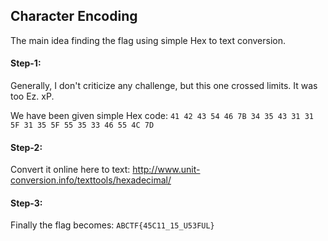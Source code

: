 ## Character Encoding
The main idea finding the flag using simple Hex to text conversion.

#### Step-1:
Generally, I don't criticize any challenge, but this one crossed limits. It was too Ez. xP.

We have been given simple Hex code: `41 42 43 54 46 7B 34 35 43 31 31 5F 31 35 5F 55 35 33 46 55 4C 7D`

#### Step-2:
Convert it online here to text:
http://www.unit-conversion.info/texttools/hexadecimal/

#### Step-3:

Finally the flag becomes:
`ABCTF{45C11_15_U53FUL}`